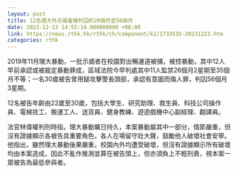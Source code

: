 ```yaml
---
layout: post
title: 12名理大外示威者被判囚約26個月至56個月
date: 2023-12-23 14:55:14.000000000 +08:00
link: https://news.rthk.hk/rthk/ch/component/k2/1733535-20231223.htm
categories: rthk
---
```


2019年11月理大暴動，一批示威者在校園對出暢運道被捕，被控暴動，其中12人早前承認或被裁定暴動罪成，區域法院今早判處其中11人監禁26個月2星期至35個月不等；一名30歲被告曾用鎚攻擊警長頭部，承認有意圖而傷人罪，判囚56個月3星期。

12名被告年齡由22歲至30歲，包括大學生、研究助理、救生員、科技公司操作員、電梯技工、搬運工人、送貨員、健身教練、遊遊戲機中心副經理、翻譯員。

法官林偉權判刑時指，理大暴動曠日持久，本案暴動屬其中一部分，情節嚴重，但沒有證據顯示各被告具重要角色，各人在場留守壯大聲，鼓勵他人破壞社會安寧。他指出，雖然理大暴動後果嚴重，校園內外均遭受破壞，但沒有證據顯示所有破壞均由本案造成，因此不亂作推測並算在被告頭上，但亦須負上不輕刑責，視本案一眾被告為最低參與者。
